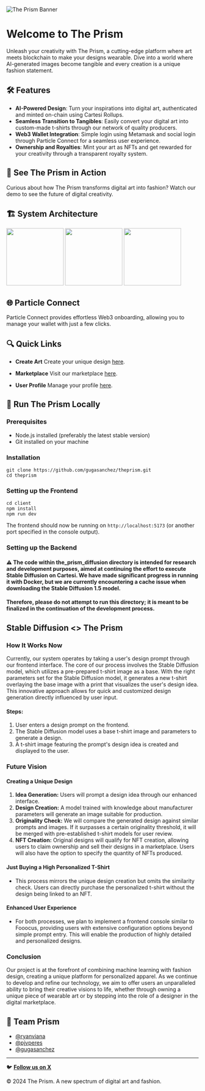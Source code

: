 ![The Prism Banner](https://github.com/gugasanchez/theprism/assets/62973287/ac16ce4e-cced-4a22-8570-f42ae4346cba)

# Welcome to The Prism 

Unleash your creativity with The Prism, a cutting-edge platform where art meets blockchain to make your designs wearable. Dive into a world where AI-generated images become tangible and every creation is a unique fashion statement.

## 🛠️ Features

- **AI-Powered Design**: Turn your inspirations into digital art, authenticated and minted on-chain using Cartesi Rollups.
- **Seamless Transition to Tangibles**: Easily convert your digital art into custom-made t-shirts through our network of quality producers.
- **Web3 Wallet Integration**: Simple login using Metamask and social login through Particle Connect for a seamless user experience.
- **Ownership and Royalties**: Mint your art as NFTs and get rewarded for your creativity through a transparent royalty system.

## 🚀 See The Prism in Action

Curious about how The Prism transforms digital art into fashion? Watch our demo to see the future of digital creativity.

## 🏗️ System Architecture
<p float="left">
  <img src="https://github.com/gugasanchez/theprism/assets/62973287/659ae2a4-095c-42d1-bbac-f07d4656c6dc" width="150" />
  <img src="https://github.com/gugasanchez/theprism/assets/62973287/6617f73f-f89b-4ef4-bc57-37dcb0234939" width="150" /> 
  <img src="https://github.com/gugasanchez/theprism/assets/62973287/bf7928ea-cd22-4f87-b5b5-7f16874fae40" width="150" />
</p>


## 🌐 Particle Connect

Particle Connect provides effortless Web3 onboarding, allowing you to manage your wallet with just a few clicks.

## 🔍 Quick Links

- **Create Art**
  Create your unique design [here](https://the-prism.io/create).

- **Marketplace**
  Visit our marketplace [here](https://the-prism.io/marketplace).

- **User Profile**
  Manage your profile [here](https://the-prism.io/profile).

## 📌 Run The Prism Locally

### Prerequisites
- Node.js installed (preferably the latest stable version)
- Git installed on your machine

### Installation
```
git clone https://github.com/gugasanchez/theprism.git
cd theprism
```

### Setting up the Frontend
```
cd client
npm install
npm run dev
```
The frontend should now be running on `http://localhost:5173` (or another port specified in the console output).

### Setting up the Backend

#### ⚠ The code within the_prism_diffusion directory is intended for research and development purposes, aimed at continuing the effort to execute Stable Diffusion on Cartesi. We have made significant progress in running it with Docker, but we are currently encountering a cache issue when downloading the Stable Diffusion 1.5 model.

#### Therefore, please do not attempt to run this directory; it is meant to be finalized in the continuation of the development process. 

## Stable Diffusion <> The Prism

### How It Works Now
Currently, our system operates by taking a user's design prompt through our frontend interface. The core of our process involves the Stable Diffusion model, which utilizes a pre-prepared t-shirt image as a base. With the right parameters set for the Stable Diffusion model, it generates a new t-shirt overlaying the base image with a print that visualizes the user's design idea. This innovative approach allows for quick and customized design generation directly influenced by user input.

#### Steps:
1. User enters a design prompt on the frontend.
2. The Stable Diffusion model uses a base t-shirt image and parameters to generate a design.
3. A t-shirt image featuring the prompt's design idea is created and displayed to the user.

### Future Vision

#### Creating a Unique Design
1. **Idea Generation:** Users will prompt a design idea through our enhanced interface.
2. **Design Creation:** A model trained with knowledge about manufacturer parameters will generate an image suitable for production.
3. **Originality Check:** We will compare the generated design against similar prompts and images. If it surpasses a certain originality threshold, it will be merged with pre-established t-shirt models for user review.
4. **NFT Creation:** Original designs will qualify for NFT creation, allowing users to claim ownership and sell their designs in a marketplace. Users will also have the option to specify the quantity of NFTs produced.

#### Just Buying a High Personalized T-Shirt
- This process mirrors the unique design creation but omits the similarity check. Users can directly purchase the personalized t-shirt without the design being linked to an NFT.

#### Enhanced User Experience
- For both processes, we plan to implement a frontend console similar to Fooocus, providing users with extensive configuration options beyond simple prompt entry. This will enable the production of highly detailed and personalized designs.

### Conclusion
Our project is at the forefront of combining machine learning with fashion design, creating a unique platform for personalized apparel. As we continue to develop and refine our technology, we aim to offer users an unparalleled ability to bring their creative visions to life, whether through owning a unique piece of wearable art or by stepping into the role of a designer in the digital marketplace.



## 👥 Team Prism

- [@ryanviana](https://www.github.com/ryanviana)
- [@pjvperes](https://www.github.com/pjvperes)
- [@gugasanchez](https://www.github.com/gugasanchez)

---

🐦 [**Follow us on X**](https://twitter.com/theprism_ctsi)


© 2024 The Prism. A new spectrum of digital art and fashion.


